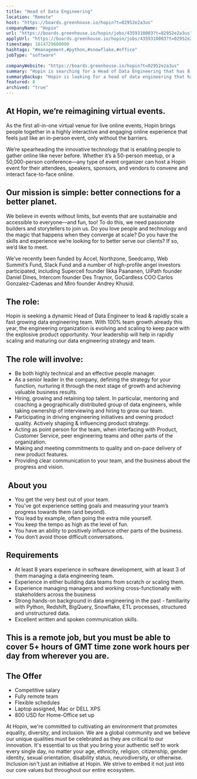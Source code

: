 ```yaml
---
title: "Head of Data Engineering"
location: "Remote"
host: "https://boards.greenhouse.io/hopin?t=02952e2a3us"
companyName: "Hopin"
url: "https://boards.greenhouse.io/hopin/jobs/4359310003?t=02952e2a3us"
applyUrl: "https://boards.greenhouse.io/hopin/jobs/4359310003?t=02952e2a3us#app"
timestamp: 1614729600000
hashtags: "#management,#python,#snowflake,#office"
jobType: "software"

companyWebsite: "https://boards.greenhouse.io/hopin?t=02952e2a3us"
summary: "Hopin is searching for a Head of Data Engineering that has 8 years experience in software development, with at least 3 of them managing a data engineering team."
summaryBackup: "Hopin is looking for a head of data engineering that has experience in: #management, #python, #office."
featured: 8
archived: "true"
---
```


## At Hopin, we’re reimagining virtual events.

As the first all-in-one virtual venue for live online events, Hopin brings people together in a highly interactive and engaging online experience that feels just like an in-person event, only without the barriers.

We’re spearheading the innovative technology that is enabling people to gather online like never before. Whether it’s a 50-person meetup, or a 50,000-person conference—any type of event organizer can host a Hopin event for their attendees, speakers, sponsors, and vendors to convene and interact face-to-face online.

## Our mission is simple: better connections for a better planet.

We believe in events without limits, but events that are sustainable and accessible to everyone—and fun, too! To do this, we need passionate builders and storytellers to join us. Do you love people and technology and the magic that happens when they converge at scale? Do you have the skills and experience we’re looking for to better serve our clients? If so, we’d like to meet.

We’ve recently been funded by Accel, Northzone, Seedcamp, Web Summit’s Fund, Slack Fund and a number of high-profile angel investors participated, including Supercell founder Ilkka Paananen, UiPath founder Daniel Dines, Intercom founder Des Traynor, GoCardless COO Carlos Gonzalez-Cadenas and Miro founder Andrey Khusid.

## The role:

Hopin is seeking a dynamic Head of Data Engineer to lead & rapidly scale a fast growing data engineering team. With 100% team growth already this year, the engineering organization is evolving and scaling to keep pace with the explosive product opportunity. Your leadership will help in rapidly scaling and maturing our data engineering strategy and team.

## The role will involve:

*   Be both highly technical and an effective people manager.
*   As a senior leader in the company, defining the strategy for your function, nurturing it through the next stage of growth and achieving valuable business results.
*   Hiring, growing and retaining top talent. In particular, mentoring and coaching a geographically distributed group of data engineers, while taking ownership of interviewing and hiring to grow our team.
*   Participating in driving engineering initiatives and owning product quality. Actively shaping & influencing product strategy.
*   Acting as point person for the team, when interfacing with Product, Customer Service, peer engineering teams and other parts of the organization.
*   Making and meeting commitments to quality and on-pace delivery of new product features.
*   Providing clear communication to your team, and the business about the progress and vision.

##  About you

*   You get the very best out of your team.
*   You’ve got experience setting goals and measuring your team’s progress towards them (and beyond).
*   You lead by example, often going the extra mile yourself.
*   You keep the tempo as high as the level of fun.
*   You have an ability to positively influence other parts of the business.
*   You don’t avoid those difficult conversations.

## Requirements

*   At least 8 years experience in software development, with at least 3 of them managing a data engineering team.
*   Experience in either building data teams from scratch or scaling them.
*   Experience managing managers and working cross-functionally with stakeholders across the business
*   Strong hands-on background in data engineering in the past - familiarity with Python, Redshift, BigQuery, Snowflake, ETL processes, structured and unstructured data.
*   Excellent written and spoken communication skills.

## This is a remote job, but you must be able to cover 5+ hours of GMT time zone work hours per day from wherever you are.

## The Offer 

*   Competitive salary
*   Fully remote team
*   Flexible schedules
*   Laptop assigned, Mac or DELL XPS 
*   800 USD for Home-Office set up

At Hopin, we're committed to cultivating an environment that promotes equality, diversity, and inclusion. We are a global community and we believe our unique qualities must be celebrated as they are critical to our innovation. It's essential to us that you bring your authentic self to work every single day, no matter your age, ethnicity, religion, citizenship, gender identity, sexual orientation, disability status, neurodiversity, or otherwise. Inclusion isn't just an initiative at Hopin. We strive to embed it not just into our core values but throughout our entire ecosystem.
